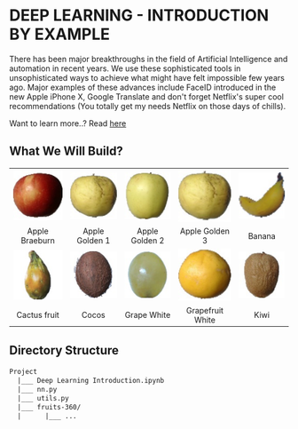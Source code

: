 # DEEP LEARNING - INTRODUCTION BY EXAMPLE
There has been major breakthroughs in the field of Artificial Intelligence and automation in recent years. 
We use these sophisticated tools in unsophisticated ways to achieve what might have felt impossible few years ago. 
Major examples of these advances include FaceID introduced in the new Apple iPhone X, Google Translate and don't forget Netflix's super cool recommendations 
(You totally get my needs Netflix on those days of chills).

Want to learn more..? Read [here](http://predictiveprogrammer.com/deep-learning-introduction-by-example/)

## What We Will Build?
<table>
    <tr>
        <td><img src='images\apple.jpg'></td>
        <td><img src='images\apple_golden_1.jpg'></td>
        <td><img src='images\apple_golden_2.jpg'></td>
        <td><img src='images\apple_golden_1.jpg'></td>
        <td><img src='images\banana.jpg'></td>
    </tr>
    <tr>
        <td style='text-align:center'>Apple Braeburn</td>
        <td style='text-align:center'>Apple Golden 1</td>
        <td style='text-align:center'>Apple Golden 2</td>
        <td style='text-align:center'>Apple Golden 3</td>
        <td style='text-align:center'>Banana</td>
    </tr>
    <tr>
        <td><img src='images\cactus.jpg'></td>
        <td><img src='images\cocos.jpg'></td>
        <td><img src='images\grape.jpg'></td>
        <td><img src='images\grapefruit.jpg'></td>
        <td><img src='images\kiwi.jpg'></td>
    </tr>
    <tr>
        <td style='text-align:center'>Cactus fruit</td>
        <td style='text-align:center'>Cocos</td>
        <td style='text-align:center'>Grape White</td>
        <td style='text-align:center'>Grapefruit White</td>
        <td style='text-align:center'>Kiwi</td>
    </tr>
</table>

## Directory Structure
```
Project
  |___ Deep Learning Introduction.ipynb
  |___ nn.py
  |___ utils.py
  |___ fruits-360/
  |      |___ ...
```
